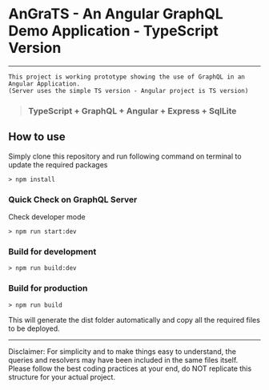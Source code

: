 # AnGraTS - An Angular GraphQL Demo Application - TypeScript Version

---

    This project is working prototype showing the use of GraphQL in an Angular Application.
    (Server uses the simple TS version - Angular project is TS version)

> ### TypeScript + GraphQL + Angular + Express + SqlLite

## How to use

Simply clone this repository and run following command on terminal to update the required packages

    > npm install

### Quick Check on GraphQL Server

Check developer mode

    > npm run start:dev

### Build for development

    > npm run build:dev
 
### Build for production 

    > npm run build

This will generate the dist folder automatically and copy all the required files to be deployed.

---

Disclaimer:
For simplicity and to make things easy to understand, the queries and resolvers may have been included in the same files itself. Please follow the best coding practices at your end, do NOT replicate this structure for your actual project.
